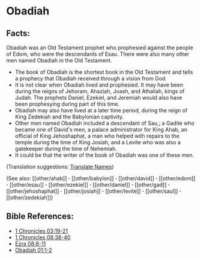 # Obadiah #

## Facts: ##

Obadiah was an Old Testament prophet who prophesied against the people of Edom, who were the descendants of Esau. There were also many other men named Obadiah in the Old Testament.

* The book of Obadiah is the shortest book in the Old Testament and tells a prophecy that Obadiah received through a vision from God.
* It is not clear when Obadiah lived and prophesied. It may have been during the reigns of Jehoram, Ahaziah, Joash, and Athaliah, kings of Judah. The prophets Daniel, Ezekiel, and Jeremiah would also have been prophesying during part of this time.
* Obadiah may also have lived at a later time period, during the reign of King Zedekiah and the Babylonian captivity. 
* Other men named Obadiah included a descendant of Sau,; a Gadite who became one of David's men, a palace administrator for King Ahab, an official of King Jehoshaphat, a man who helped with repairs to the temple during the time of King Josiah, and a Levite who was also a gatekeeper during the time of Nehemiah.
* It could be that the writer of the book of Obadiah was one of these men.

(Translation suggestions: [Translate Names](en/ta-vol1/translate/man/translate-names))

(See also: [[other/ahab]] **·** [[other/babylon]] **·** [[other/david]] **·** [[other/edom]] **·** [[other/esau]] **·** [[other/ezekiel]] **·** [[other/daniel]] **·** [[other/gad]] **·** [[other/jehoshaphat]] **·** [[other/josiah]] **·** [[other/levite]] **·** [[other/saul]] **·** [[other/zedekiah]])

## Bible References: ##

* [1 Chronicles 03:19-21](en/tn/1ch/help/03/19)
* [1 Chronicles 08:38-40](en/tn/1ch/help/08/38)
* [Ezra 08:8-11](en/tn/ezr/help/08/08)
* [Obadiah 01:1-2](en/tn/oba/help/01/01)